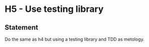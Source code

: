 # H5 - Use testing library

## Statement

Do the same as h4 but using a testing library and TDD as metology.


